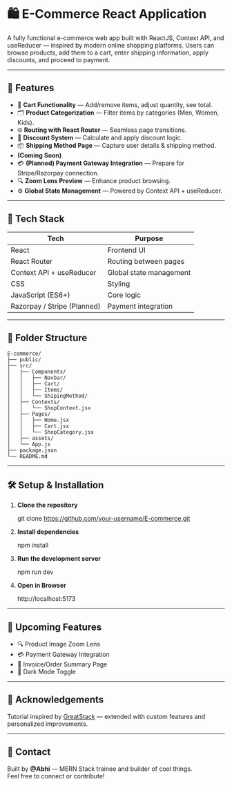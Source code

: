# 🛍️ E-Commerce React Application

A fully functional e-commerce web app built with ReactJS, Context API, and useReducer — inspired by modern online shopping platforms. Users can browse products, add them to a cart, enter shipping information, apply discounts, and proceed to payment.

---

## 🚀 Features

- 🛒 **Cart Functionality** — Add/remove items, adjust quantity, see total.
- 🗂️ **Product Categorization** — Filter items by categories (Men, Women, Kids).
- 🌐 **Routing with React Router** — Seamless page transitions.
- 💸 **Discount System** — Calculate and apply discount logic.
- 📦 **Shipping Method Page** — Capture user details & shipping method.
- **(Coming Soon)**
- 💳 **(Planned) Payment Gateway Integration** — Prepare for Stripe/Razorpay connection.
- 🔍 **Zoom Lens Preview** — Enhance product browsing.
- ⚙️ **Global State Management** — Powered by Context API + useReducer.

---

## 🧠 Tech Stack

| Tech                        | Purpose                 |
| --------------------------- | ----------------------- |
| React                       | Frontend UI             |
| React Router                | Routing between pages   |
| Context API + useReducer    | Global state management |
| CSS                         | Styling                 |
| JavaScript (ES6+)           | Core logic              |
| Razorpay / Stripe (Planned) | Payment integration     |

---

## 📂 Folder Structure

```
E-commerce/
├── public/
├── src/
│   ├── Components/
│   │   ├── Navbar/
│   │   ├── Cart/
│   │   ├── Items/
│   │   └── ShipingMethod/
│   ├── Contexts/
│   │   └── ShopContext.jsx
│   ├── Pages/
│   │   ├── Home.jsx
│   │   ├── Cart.jsx
│   │   └── ShopCategory.jsx
│   ├── assets/
│   └── App.js
├── package.json
└── README.md
```

---

## 🛠️ Setup & Installation

1. **Clone the repository**

   git clone https://github.com/your-username/E-commerce.git

2. **Install dependencies**

   npm install

3. **Run the development server**

   npm run dev

4. **Open in Browser**

   http://localhost:5173

---

## 🔮 Upcoming Features

- 🔍 Product Image Zoom Lens
- 💳 Payment Gateway Integration
- 🧾 Invoice/Order Summary Page
- 🌈 Dark Mode Toggle

---

## 🙌 Acknowledgements

Tutorial inspired by [GreatStack](https://www.youtube.com/watch?v=jbfuzcrfjqQ) — extended with custom features and personalized improvements.

---

## 📧 Contact

Built by **@Abhi** — MERN Stack trainee and builder of cool things.  
Feel free to connect or contribute!
